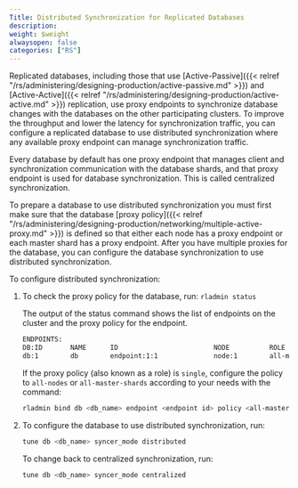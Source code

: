 ```yaml
---
Title: Distributed Synchronization for Replicated Databases
description:
weight: $weight
alwaysopen: false
categories: ["RS"]
---
```

Replicated databases, including those that use [Active-Passive]({{< relref "/rs/administering/designing-production/active-passive.md" >}}) and [Active-Active]({{< relref "/rs/administering/designing-production/active-active.md" >}}) replication,
use proxy endpoints to synchronize database changes with the databases on the other participating clusters.
To improve the throughput and lower the latency for synchronization traffic,
you can configure a replicated database to use distributed synchronization where any available proxy endpoint can manage synchronization traffic.

Every database by default has one proxy endpoint that manages client and synchronization communication with the database shards,
and that proxy endpoint is used for database synchronization.
This is called centralized synchronization.

To prepare a database to use distributed synchronization you must first make sure that the database [proxy policy]({{< relref "/rs/administering/designing-production/networking/multiple-active-proxy.md" >}})
is defined so that either each node has a proxy endpoint or each master shard has a proxy endpoint.
After you have multiple proxies for the database,
you can configure the database synchronization to use distributed synchronization.

To configure distributed synchronization:

1. To check the proxy policy for the database, run: `rladmin status`

    The output of the status command shows the list of endpoints on the cluster and the proxy policy for the endpoint.

    ```sh
    ENDPOINTS:
    DB:ID       NAME      ID                        NODE          ROLE                                SSL
    db:1        db        endpoint:1:1              node:1        all-master-shards                   No
    ```

    If the proxy policy (also known as a role) is `single`, configure the policy to `all-nodes` or `all-master-shards` according to your needs with the command:

    ```sh
    rladmin bind db <db_name> endpoint <endpoint id> policy <all-master-shards|all-nodes>
    ```

1. To configure the database to use distributed synchronization, run:

    ```sh
    tune db <db_name> syncer_mode distributed
    ```

    To change back to centralized synchronization, run:

    ```sh
    tune db <db_name> syncer_mode centralized
    ```
